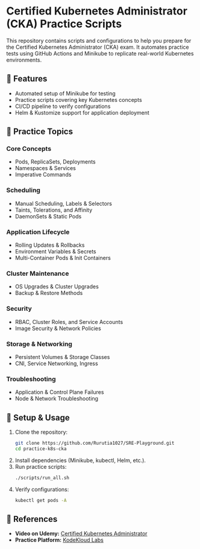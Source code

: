 # Certified Kubernetes Administrator (CKA) Practice Scripts

This repository contains scripts and configurations to help you prepare for the Certified Kubernetes Administrator (CKA) exam. It automates practice tests using GitHub Actions and Minikube to replicate real-world Kubernetes environments.

## 📌 Features
- Automated setup of Minikube for testing
- Practice scripts covering key Kubernetes concepts
- CI/CD pipeline to verify configurations
- Helm & Kustomize support for application deployment

## 📂 Practice Topics
### Core Concepts
- Pods, ReplicaSets, Deployments
- Namespaces & Services
- Imperative Commands

### Scheduling
- Manual Scheduling, Labels & Selectors
- Taints, Tolerations, and Affinity
- DaemonSets & Static Pods

### Application Lifecycle
- Rolling Updates & Rollbacks
- Environment Variables & Secrets
- Multi-Container Pods & Init Containers

### Cluster Maintenance
- OS Upgrades & Cluster Upgrades
- Backup & Restore Methods

### Security
- RBAC, Cluster Roles, and Service Accounts
- Image Security & Network Policies

### Storage & Networking
- Persistent Volumes & Storage Classes
- CNI, Service Networking, Ingress

### Troubleshooting
- Application & Control Plane Failures
- Node & Network Troubleshooting

## 🚀 Setup & Usage
1. Clone the repository:
   ```sh
   git clone https://github.com/Rurutia1027/SRE-Playground.git
   cd practice-k8s-cka
   ```
2. Install dependencies (Minikube, kubectl, Helm, etc.).
3. Run practice scripts:
   ```sh
   ./scripts/run_all.sh
   ```
4. Verify configurations:
   ```sh
   kubectl get pods -A
   ```

## 📖 References
- **Video on Udemy:** [Certified Kubernetes Administrator](https://www.udemy.com/course/certified-kubernetes-administrator-with-practice-tests)
- **Practice Platform:** [KodeKloud Labs](https://learn.kodekloud.com/user/courses/udemy-labs-certified-kubernetes-administrator-with-practice-tests)
